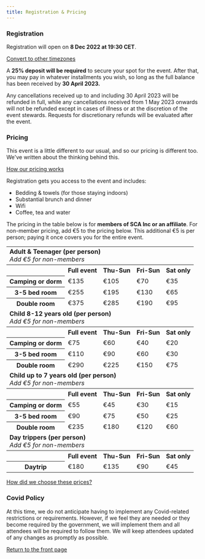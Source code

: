 ```yaml
---
title: Registration & Pricing
---
```


### Registration

Registration will open on <strong>8 Dec 2022 at 19:30 CET</strong>.

<script>
const regdate = new Date(Date.UTC(2022, 11, 8, 18, 30, 0));
const timeoptions = {
  dateStyle: 'medium',
  timeStyle: 'medium'
};
const localdatestamp = new Intl.DateTimeFormat('default', timeoptions).format(regdate);
const localtimezone = Intl.DateTimeFormat().resolvedOptions().timeZone;
document.write( '<p>That will be <strong>' + localdatestamp + '</strong> in your timezone of <strong>' + localtimezone + '</strong>.</p>' );
</script>

<a href="https://www.timeanddate.com/worldclock/converter.html?iso=20221208T183000&p1=16&p2=78&p3=101&p4=179&p5=137" class="btn btn-primary">Convert to other timezones</a>

A **25% deposit will be required** to secure your spot for the event.  After that, you may pay in whatever installments you wish, so long as the full balance has been received by **30 April 2023.**

Any cancellations received up to and including 30 April 2023 will be refunded in full, while any cancellations received from 1 May 2023 onwards will not be refunded except in cases of illness or at the discretion of the event stewards. Requests for discretionary refunds will be evaluated after the event.  

### Pricing

This event is a little different to our usual, and so our pricing is different too. We've written about the thinking behind this.

<a href="{% post_url 2022-10-20-pricing %}" class="btn btn-primary">How our pricing works</a>

Registration gets you access to the event and includes:

- Bedding & towels (for those staying indoors)
- Substantial brunch and dinner
- Wifi
- Coffee, tea and water

The pricing in the table below is for **members of SCA Inc or an affiliate**.
For non-member pricing, add €5 to the pricing below.
This additional €5 is per person; paying it once covers you for the entire event.

<table class="table">
  <tbody class="table-group-divider">
    <tr>
      <td colspan="5" class="text-center">
        <strong>Adult & Teenager (per person)</strong><br>
        <em>Add €5 for non-members</em>
      </td>
    </tr>
    <tr class="table-secondary">
      <th scope="col"></th>
      <th scope="col">Full event</th>
      <th scope="col">Thu-Sun</th>
      <th scope="col">Fri-Sun</th>
      <th scope="col">Sat only</th>
    </tr>
    <tr>
      <th>Camping or dorm</th>
      <td>€135</td>
      <td>€105</td>
      <td>€70</td>
      <td>€35</td>
    </tr>
    <tr>
      <th>3-5 bed room</th>
      <td>€255</td>
      <td>€195</td>
      <td>€130</td>
      <td>€65</td>
    </tr>
    <tr>
      <th>Double room</th>
      <td>€375</td>
      <td>€285</td>
      <td>€190</td>
      <td>€95</td>
    </tr>
    <tr>
      <td colspan="5" class="text-center pt-4">
        <strong>Child 8-12 years old (per person)</strong><br>
        <em>Add €5 for non-members</em>
      </td>
    </tr>
    <tr class="table-secondary">
      <th scope="col"></th>
      <th scope="col">Full event</th>
      <th scope="col">Thu-Sun</th>
      <th scope="col">Fri-Sun</th>
      <th scope="col">Sat only</th>
    </tr>
    <tr>
      <th>Camping or dorm</th>
      <td>€75</td>
      <td>€60</td>
      <td>€40</td>
      <td>€20</td>
    </tr>
    <tr>
      <th>3-5 bed room</th>
      <td>€110</td>
      <td>€90</td>
      <td>€60</td>
      <td>€30</td>
    </tr>
    <tr>
      <th>Double room</th>
      <td>€290</td>
      <td>€225</td>
      <td>€150</td>
      <td>€75</td>
    </tr>
    <tr>
      <td colspan="5" class="text-center pt-4">
        <strong>Child up to 7 years old (per person)</strong><br>
        <em>Add €5 for non-members</em>
      </td>
    </tr>
    <tr class="table-secondary">
      <th scope="col"></th>
      <th scope="col">Full event</th>
      <th scope="col">Thu-Sun</th>
      <th scope="col">Fri-Sun</th>
      <th scope="col">Sat only</th>
    </tr>
    <tr>
      <th>Camping or dorm</th>
      <td>€55</td>
      <td>€45</td>
      <td>€30</td>
      <td>€15</td>
    </tr>
    <tr>
      <th>3-5 bed room</th>
      <td>€90</td>
      <td>€75</td>
      <td>€50</td>
      <td>€25</td>
    </tr>
    <tr>
      <th>Double room</th>
      <td>€235</td>
      <td>€180</td>
      <td>€120</td>
      <td>€60</td>
    </tr>
    <tr>
      <td colspan="5" class="text-center pt-4">
        <strong>Day trippers (per person)</strong><br>
        <em>Add €5 for non-members</em>
      </td>
    </tr>
    <tr class="table-secondary">
      <th scope="col"></th>
      <th scope="col">Full event</th>
      <th scope="col">Thu-Sun</th>
      <th scope="col">Fri-Sun</th>
      <th scope="col">Sat only</th>
    </tr>
    <tr>
      <th>Daytrip</th>
      <td>€180</td>
      <td>€135</td>
      <td>€90</td>
      <td>€45</td>
    </tr>

  </tbody>
</table>

<div class="text-center m-5">
  <a href="/" class="btn btn-primary">How did we choose these prices?</a>
</div>

### Covid Policy

At this time, we do not anticipate having to implement any Covid-related restrictions or requirements.  However, if we feel they are needed or they become required by the government, we will implement them and all attendees will be required to follow them.  We will keep attendees updated of any changes as promptly as possible.

<div class="text-center">
  <a href="/" class="btn btn-primary">Return to the front page</a>
</div>
